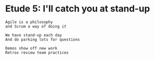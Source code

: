 # Etude 5: I'll catch you at stand-up

```
Agile is a philosophy
and Scrum a way of doing it

We have stand-up each day
And do parking lots for questions

Demos show off new work
Retros review team practices
```
